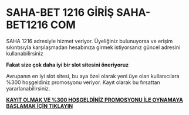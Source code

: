 # SAHA-BET 1216 GİRİŞ SAHA-BET1216 COM

SAHA 1216 adresiyle hizmet veriyor. Üyeliğiniz bulunuyorsa ve erişim sıkıntısıyla karşılaşmadan hesabınıza girmek istiyorsanız güncel adresini kullanabilirsiniz

**Fakat size çok daha iyi bir slot sitesini öneriyoruz**

Avrupanın en iyi slot sitesi, bu aya özel olarak yeni üye olan kullanıcılara %300 hoşgeldiniz promosyonu veriyor. Kayıt olarak bu fırsattan yararlanabilirsiniz.

[**KAYIT OLMAK VE %300 HOŞGELDİNİZ PROMOSYONU İLE OYNAMAYA BAŞLAMAK İÇİN TIKLAYIN**](https://cutt.ly/OeWRz7hS)
